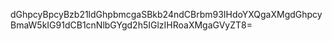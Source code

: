 dGhpcyBpcyBzb21ldGhpbmcgaSBkb24ndCBrbm93IHdoYXQgaXMgdGhpcyBmaW5kIG91dCB1cnNlbGYgd2h5IGlzIHRoaXMgaGVyZT8=
